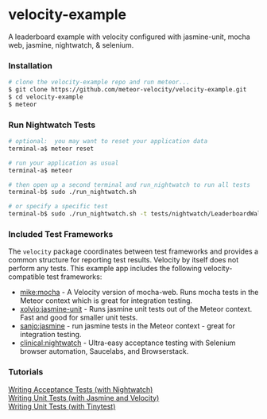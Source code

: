 velocity-example
================

A leaderboard example with velocity configured with jasmine-unit, mocha web, jasmine, nightwatch, &amp; selenium.


### Installation

```sh
# clone the velocity-example repo and run meteor...
$ git clone https://github.com/meteor-velocity/velocity-example.git
$ cd velocity-example
$ meteor

```


### Run Nightwatch Tests

```sh
# optional:  you may want to reset your application data
terminal-a$ meteor reset

# run your application as usual
terminal-a$ meteor

# then open up a second terminal and run_nightwatch to run all tests
terminal-b$ sudo ./run_nightwatch.sh

# or specify a specific test
terminal-b$ sudo ./run_nightwatch.sh -t tests/nightwatch/LeaderboardWalkthrough.js
```


### Included Test Frameworks

The `velocity` package coordinates between test frameworks and provides a common structure for reporting test results.  Velocity by itself does not perform any tests.  This example app includes the following velocity-compatible test frameworks:

* [mike:mocha](https://github.com/mad-eye/meteor-mocha-web) - A Velocity version of mocha-web.  Runs mocha tests in the Meteor context which is great for integration testing.
* [xolvio:jasmine-unit](https://github.com/xolvio/jasmine-unit) - Runs jasmine unit tests out of the Meteor context.  Fast and good for smaller unit tests.
* [sanjo:jasmine](https://github.com/Sanjo/meteor-jasmine) - run jasmine tests in the Meteor context - great for integration testing.
* [clinical:nightwatch](https://github.com/awatson1978/clinical-nightwatch) - Ultra-easy acceptance testing with Selenium browser automation, Saucelabs, and Browserstack.



### Tutorials

[Writing Acceptance Tests (with Nightwatch)](https://github.com/awatson1978/meteor-cookbook/blob/master/cookbook/writing.acceptance.test.md)  
[Writing Unit Tests (with Jasmine and Velocity)](https://github.com/awatson1978/meteor-cookbook/blob/master/cookbook/writing.unit.tests.with.jasmine.md)  
[Writing Unit Tests (with Tinytest)](https://github.com/awatson1978/meteor-cookbook/blob/master/cookbook/writing.unit.tests.md)  
